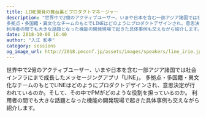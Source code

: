 ```yaml
---
title: LINE開発の舞台裏とプロダクトマネージャー
description: "世界中で2億のアクティブユーザー、いまや日本を含む一部アジア諸国では社会インフラにまで成長したメッセージングアプリ「LINE」。
多拠点・多国籍・異文化なチームのもとでLINEはどのようにプロダクトデザインされ、意思決定が行われているのか。そして、その中でPMがどのような役割を担っているのか。
利用者の間でも大きな話題となった機能の開発現場で起きた具体事例も交えながら紹介します。"
date: 2018-10-06 16:40
author: "入江 和孝"
category: sessions
og_image_url: http://2018.pmconf.jp/assets/images/speakers/line_irie.jpg
---
```

世界中で2億のアクティブユーザー、いまや日本を含む一部アジア諸国では社会インフラにまで成長したメッセージングアプリ「LINE」。
多拠点・多国籍・異文化なチームのもとでLINEはどのようにプロダクトデザインされ、意思決定が行われているのか。そして、その中でPMがどのような役割を担っているのか。
利用者の間でも大きな話題となった機能の開発現場で起きた具体事例も交えながら紹介します。
